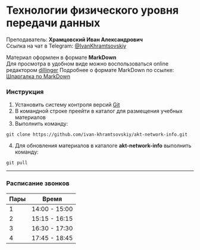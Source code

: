 # Технологии физического уровня передачи данных
Преподаватель: **Храмцовский Иван Александрович**  
Ссылка на чат в Telegram: [@IvanKhramtsovskiy](https://t.me/IvanKhramtsovskiy)  

Материал оформлен в формате **MarkDown**  
Для просмотра в удобном виде можно воспользоваться online редактором [dillinger](https://dillinger.io/) 
Подробнее о формате MarkDown по ссылке: [Шпаргалка по MarkDown](https://texterra.ru/blog/ischerpyvayushchaya-shpargalka-po-sintaksisu-razmetki-markdown-na-zametku-avtoram-veb-razrabotchikam.html)


### Инструкция
1. Установить систему контроля версий [Git](https://git-scm.com/)
2. В командной строке преейти в каталог для размещения учебных материалов
3. Выполнить команду:
```shell
git clone https://github.com/ivan-khramtsovskiy/akt-network-info.git
```
4. Для обновления материалов в каталоге **akt-network-info** выполнить команду: 
```shell
git pull
```

---
### Расписание звонков


| Пары | Время |
|-|-|
|1|14:00 - 15:00|
|2|15:15 - 16:15|
|3|16:30 - 17:30|
|4|17:45 - 18:45|
